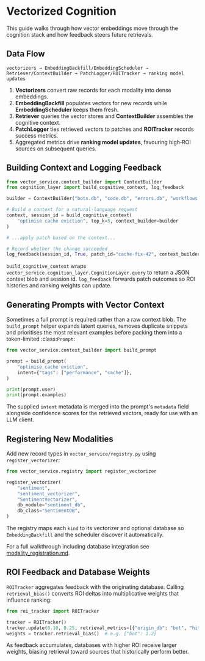 # Vectorized Cognition

This guide walks through how vector embeddings move through the cognition stack and how feedback steers future retrievals.

## Data Flow

```
vectorizers → EmbeddingBackfill/EmbeddingScheduler → Retriever/ContextBuilder → PatchLogger/ROITracker → ranking model updates
```

1. **Vectorizers** convert raw records for each modality into dense embeddings.
2. **EmbeddingBackfill** populates vectors for new records while **EmbeddingScheduler** keeps them fresh.
3. **Retriever** queries the vector stores and **ContextBuilder** assembles the cognitive context.
4. **PatchLogger** ties retrieved vectors to patches and **ROITracker** records success metrics.
5. Aggregated metrics drive **ranking model updates**, favouring high‑ROI sources on subsequent queries.

## Building Context and Logging Feedback

```python
from vector_service.context_builder import ContextBuilder
from cognition_layer import build_cognitive_context, log_feedback

builder = ContextBuilder("bots.db", "code.db", "errors.db", "workflows.db")

# Build a context for a natural‑language request
context, session_id = build_cognitive_context(
    "optimise cache eviction", top_k=5, context_builder=builder
)

# ...apply patch based on the context...

# Record whether the change succeeded
log_feedback(session_id, True, patch_id="cache-fix-42", context_builder=builder)
```

`build_cognitive_context` wraps `vector_service.cognition_layer.CognitionLayer.query` to return a JSON context blob and session
id. `log_feedback` forwards patch outcomes so ROI histories and ranking weights can update.

## Generating Prompts with Vector Context

Sometimes a full prompt is required rather than a raw context blob. The
`build_prompt` helper expands latent queries, removes duplicate snippets and
prioritises the most relevant examples before packing them into a
token-limited :class:`Prompt`:

```python
from vector_service.context_builder import build_prompt

prompt = build_prompt(
    "optimise cache eviction",
    intent={"tags": ["performance", "cache"]},
)

print(prompt.user)
print(prompt.examples)
```

The supplied `intent` metadata is merged into the prompt's `metadata` field
alongside confidence scores for the retrieved vectors, ready for use with an
LLM client.

## Registering New Modalities

Add new record types in `vector_service/registry.py` using `register_vectorizer`:

```python
from vector_service.registry import register_vectorizer

register_vectorizer(
    "sentiment",
    "sentiment_vectorizer",
    "SentimentVectorizer",
    db_module="sentiment_db",
    db_class="SentimentDB",
)
```

The registry maps each `kind` to its vectorizer and optional database so `EmbeddingBackfill` and the scheduler discover it automatically.

For a full walkthrough including database integration see [modality_registration.md](modality_registration.md).

## ROI Feedback and Database Weights

`ROITracker` aggregates feedback with the originating database. Calling `retrieval_bias()` converts ROI deltas into multiplicative weights that influence ranking:

```python
from roi_tracker import ROITracker

tracker = ROITracker()
tracker.update(0.10, 0.25, retrieval_metrics=[{"origin_db": "bot", "hit": True, "tokens": 12}])
weights = tracker.retrieval_bias()  # e.g. {"bot": 1.2}
```

As feedback accumulates, databases with higher ROI receive larger weights, biasing retrieval toward sources that historically perform better.

